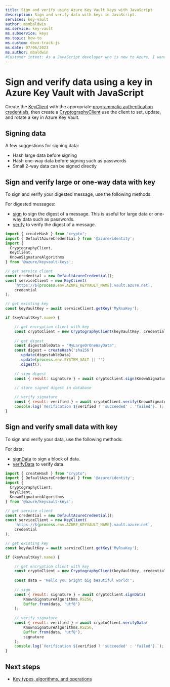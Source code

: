 ```yaml
---
title: Sign and verify using Azure Key Vault keys with JavaScript
description: Sign and verify data with keys in JavaScript. 
services: key-vault
author: msmbaldwin
ms.service: key-vault
ms.subservice: keys
ms.topic: how-to
ms.custom: devx-track-js
ms.date: 07/06/2023
ms.author: mbaldwin
#Customer intent: As a JavaScript developer who is new to Azure, I want to sign and verify data using a key to the Key Vault with the SDK.
---
```


# Sign and verify data using a key in Azure Key Vault with JavaScript

Create the [KeyClient](/javascript/api/@azure/keyvault-keys/keyclient) with the appropriate [programmatic authentication credentials](javascript-developer-guide-get-started.md#authorize-access-and-connect-to-key-vault), then create a [CryptographyClient](/javascript/api/@azure/keyvault-keys/cryptographyclient) use the client to set, update, and rotate a key in Azure Key Vault.

## Signing data

A few suggestions for signing data:

* Hash large data before signing 
* Hash one-way data before signing such as passwords
* Small 2-way data can be signed directly


## Sign and verify large or one-way data with key

To sign and verify your digested message, use the following methods:

For digested messages: 
* [sign](/javascript/api/@azure/keyvault-keys/cryptographyclient#@azure-keyvault-keys-cryptographyclient-sign) to sign the digest of a message. This is useful for large data or one-way data such as passwords.
* [verify](/javascript/api/@azure/keyvault-keys/cryptographyclient#@azure-keyvault-keys-cryptographyclient-verify) to verify the digest of a message.

```javascript
import { createHash } from "crypto";
import { DefaultAzureCredential } from '@azure/identity';
import {
  CryptographyClient,
  KeyClient,
  KnownSignatureAlgorithms
} from '@azure/keyvault-keys';

// get service client
const credential = new DefaultAzureCredential();
const serviceClient = new KeyClient(
    `https://${process.env.AZURE_KEYVAULT_NAME}.vault.azure.net`,
    credential
);

// get existing key
const keyVaultKey = await serviceClient.getKey('MyRsaKey');

if (keyVaultKey?.name) {

    // get encryption client with key
    const cryptoClient = new CryptographyClient(keyVaultKey, credential);
    
    // get digest
    const digestableData = "MyLargeOrOneWayData";
    const digest = createHash('sha256')
      .update(digestableData)
      .update(process.env.SYSTEM_SALT || '')
      .digest();
    
    // sign digest
    const { result: signature } = await cryptoClient.sign(KnownSignatureAlgorithms.RS256, digest);
   
    // store signed digest in database

    // verify signature
    const { result: verified } = await cryptoClient.verify(KnownSignatureAlgorithms.RS256, digest, signature);
    console.log(`Verification ${verified ? 'succeeded' : 'failed'}.`);
}
```

## Sign and verify small data with key

To sign and verify your data, use the following methods:

For data:
* [signData](/javascript/api/@azure/keyvault-keys/cryptographyclient#@azure-keyvault-keys-cryptographyclient-signdata) to sign a block of data. 
* [verifyData](/javascript/api/@azure/keyvault-keys/cryptographyclient#@azure-keyvault-keys-cryptographyclient-verifydata) to verify data.

```javascript
import { createHash } from "crypto";
import { DefaultAzureCredential } from '@azure/identity';
import {
  CryptographyClient,
  KeyClient,
  KnownSignatureAlgorithms
} from '@azure/keyvault-keys';

// get service client
const credential = new DefaultAzureCredential();
const serviceClient = new KeyClient(
    `https://${process.env.AZURE_KEYVAULT_NAME}.vault.azure.net`,
    credential
);

// get existing key
const keyVaultKey = await serviceClient.getKey('MyRsaKey');

if (keyVaultKey?.name) {

    // get encryption client with key
    const cryptoClient = new CryptographyClient(keyVaultKey, credential);
    
    const data = 'Hello you bright big beautiful world!';
    
    // sign
    const { result: signature } = await cryptoClient.signData(
        KnownSignatureAlgorithms.RS256,
        Buffer.from(data, 'utf8')
    );
    
    // verify signature
    const { result: verified } = await cryptoClient.verifyData(
        KnownSignatureAlgorithms.RS256,
        Buffer.from(data, 'utf8'),
        signature
    );
    console.log(`Verification ${verified ? 'succeeded' : 'failed'}.`);
}
```

## Next steps

* [Key types, algorithms, and operations](about-keys-details.md)